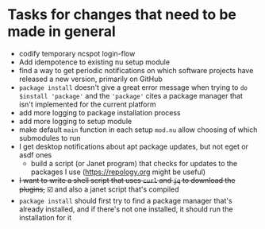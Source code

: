 # Tasks for changes that need to be made in general

- codify temporary ncspot login-flow
- Add idempotence to existing nu setup module
- find a way to get periodic notifications on which software projects have
released a new version, primarily on GitHub
- `package install` doesn't give a great error message when trying to `do
$install 'package'` and the `'package'` cites a package manager that isn't
implemented for the current platform
- add more logging to package installation process
- add more logging to setup module
- make default `main` function in each setup `mod.nu` allow choosing of which submodules to run
- I get desktop notifications about apt package updates, but not eget or asdf ones
  - build a script (or Janet program) that checks for updates to the packages I use (<https://repology.org> might be useful)
- ~~I want to write a shell script that uses `curl` and `jq` to download the plugins,~~ ☑️ and also a janet script that's compiled
- `package install` should first try to find a package manager that's already
installed, and if there's not one installed, it should run the installation for
it
